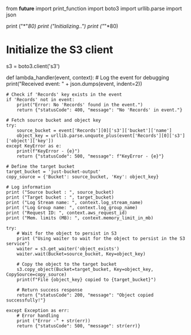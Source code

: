 from __future__ import print_function
import boto3
import urllib.parse
import json

print ("*"*80)
print ("Initializing..")
print ("*"*80)

# Initialize the S3 client
s3 = boto3.client('s3')

def lambda_handler(event, context):
    # Log the event for debugging
    print("Received event: " + json.dumps(event, indent=2))
    
    # Check if 'Records' key exists in the event
    if 'Records' not in event:
        print("Error: No 'Records' found in the event.")
        return {"statusCode": 400, "message": "No 'Records' in event."}
    
    # Fetch source bucket and object key
    try:
        source_bucket = event['Records'][0]['s3']['bucket']['name']
        object_key = urllib.parse.unquote_plus(event['Records'][0]['s3']['object']['key'])
    except KeyError as e:
        print(f"KeyError - {e}")
        return {"statusCode": 500, "message": f"KeyError - {e}"}

    # Define the target bucket
    target_bucket = 'just-bucket-output'
    copy_source = {'Bucket': source_bucket, 'Key': object_key}
    
    # Log information
    print ("Source bucket : ", source_bucket)
    print ("Target bucket : ", target_bucket)
    print ("Log Stream name: ", context.log_stream_name)
    print ("Log Group name: ", context.log_group_name)
    print ("Request ID: ", context.aws_request_id)
    print ("Mem. limits (MB): ", context.memory_limit_in_mb)

    try:
        # Wait for the object to persist in S3
        print ("Using waiter to wait for the object to persist in the S3 service")
        waiter = s3.get_waiter('object_exists')
        waiter.wait(Bucket=source_bucket, Key=object_key)
        
        # Copy the object to the target bucket
        s3.copy_object(Bucket=target_bucket, Key=object_key, CopySource=copy_source)
        print(f"File {object_key} copied to {target_bucket}")
        
        # Return success response
        return {"statusCode": 200, "message": "Object copied successfully!"}
        
    except Exception as err:
        # Error handling
        print ("Error -" + str(err))
        return {"statusCode": 500, "message": str(err)}
